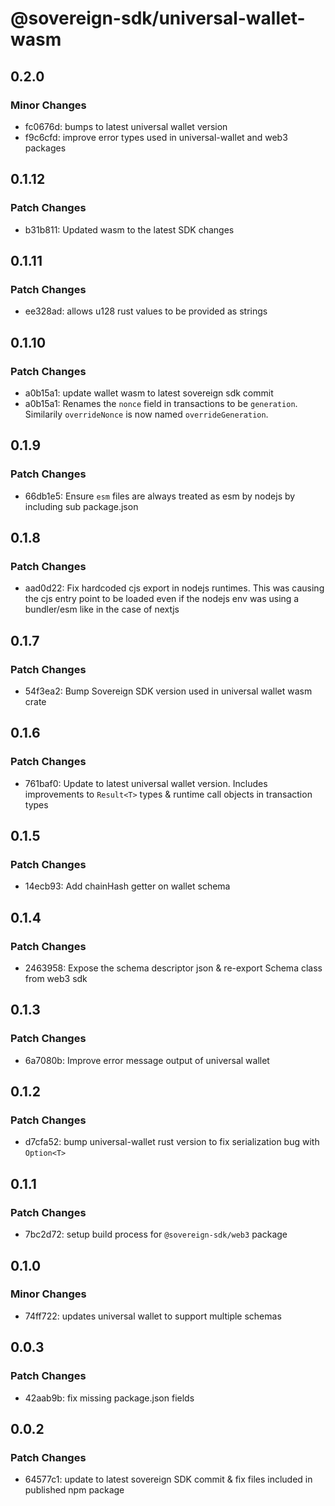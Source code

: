 # @sovereign-sdk/universal-wallet-wasm

## 0.2.0

### Minor Changes

- fc0676d: bumps to latest universal wallet version
- f9c6cfd: improve error types used in universal-wallet and web3 packages

## 0.1.12

### Patch Changes

- b31b811: Updated wasm to the latest SDK changes

## 0.1.11

### Patch Changes

- ee328ad: allows u128 rust values to be provided as strings

## 0.1.10

### Patch Changes

- a0b15a1: update wallet wasm to latest sovereign sdk commit
- a0b15a1: Renames the `nonce` field in transactions to be `generation`.
  Similarily `overrideNonce` is now named `overrideGeneration`.

## 0.1.9

### Patch Changes

- 66db1e5: Ensure `esm` files are always treated as esm by nodejs by including sub package.json

## 0.1.8

### Patch Changes

- aad0d22: Fix hardcoded cjs export in nodejs runtimes. This was causing the cjs entry point to be loaded even if the nodejs env was using a bundler/esm like in the case of nextjs

## 0.1.7

### Patch Changes

- 54f3ea2: Bump Sovereign SDK version used in universal wallet wasm crate

## 0.1.6

### Patch Changes

- 761baf0: Update to latest universal wallet version. Includes improvements to `Result<T>` types & runtime call objects in transaction types

## 0.1.5

### Patch Changes

- 14ecb93: Add chainHash getter on wallet schema

## 0.1.4

### Patch Changes

- 2463958: Expose the schema descriptor json & re-export Schema class from web3 sdk

## 0.1.3

### Patch Changes

- 6a7080b: Improve error message output of universal wallet

## 0.1.2

### Patch Changes

- d7cfa52: bump universal-wallet rust version to fix serialization bug with `Option<T>`

## 0.1.1

### Patch Changes

- 7bc2d72: setup build process for `@sovereign-sdk/web3` package

## 0.1.0

### Minor Changes

- 74ff722: updates universal wallet to support multiple schemas

## 0.0.3

### Patch Changes

- 42aab9b: fix missing package.json fields

## 0.0.2

### Patch Changes

- 64577c1: update to latest sovereign SDK commit & fix files included in published npm package
